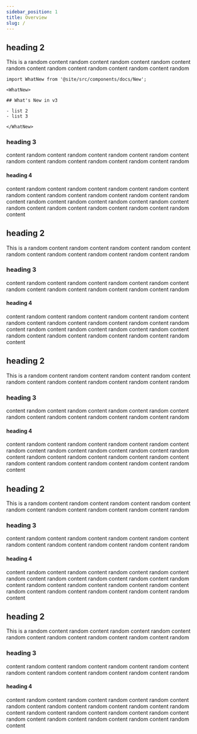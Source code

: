 ```yaml
---
sidebar_position: 1
title: Overview
slug: /
---
```


## heading 2

This is a random content random content random content random content random content random content random content random content random

```mdx-code-block
import WhatNew from '@site/src/components/docs/New';

<WhatNew>

## What's New in v3

- list 2
- list 3

</WhatNew>

```

### heading 3

content random content random content random content random content random content random content random content random content random

#### heading 4

content random content random content random content random content random content random content random content random content random content random content random content random content random content random content random content random content random content random content

## heading 2

This is a random content random content random content random content random content random content random content random content random

### heading 3

content random content random content random content random content random content random content random content random content random

#### heading 4

content random content random content random content random content random content random content random content random content random content random content random content random content random content random content random content random content random content random content

## heading 2

This is a random content random content random content random content random content random content random content random content random

### heading 3

content random content random content random content random content random content random content random content random content random

#### heading 4

content random content random content random content random content random content random content random content random content random content random content random content random content random content random content random content random content random content random content

## heading 2

This is a random content random content random content random content random content random content random content random content random

### heading 3

content random content random content random content random content random content random content random content random content random

#### heading 4

content random content random content random content random content random content random content random content random content random content random content random content random content random content random content random content random content random content random content

## heading 2

This is a random content random content random content random content random content random content random content random content random

### heading 3

content random content random content random content random content random content random content random content random content random

#### heading 4

content random content random content random content random content random content random content random content random content random content random content random content random content random content random content random content random content random content random content
